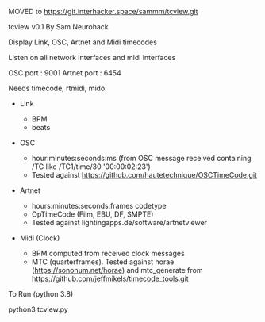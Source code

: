 MOVED to https://git.interhacker.space/sammm/tcview.git

tcview v0.1
By Sam Neurohack

Display Link, OSC, Artnet and Midi timecodes

Listen on all network interfaces and midi interfaces

OSC port : 9001
Artnet port : 6454

Needs timecode, rtmidi, mido


* Link

	- BPM
	- beats

* OSC

	- hour:minutes:seconds:ms (from OSC message received containing /TC like /TC1/time/30 '00:00:02:23')
	- Tested against https://github.com/hautetechnique/OSCTimeCode.git


* Artnet

	- hours:minutes:seconds:frames codetype 
	- OpTimeCode (Film, EBU, DF, SMPTE)
	- Tested against lightingapps.de/software/artnetviewer


* Midi (Clock)

	- BPM computed from received clock messages 
	- MTC (quarterframes). Tested against horae (https://sononum.net/horae) and mtc_generate from https://github.com/jeffmikels/timecode_tools.git


To Run (python 3.8)

python3 tcview.py

